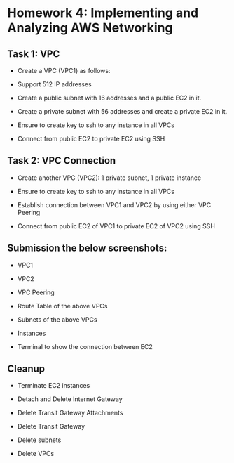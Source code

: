 # Homework 4: Implementing and Analyzing AWS Networking

## Task 1: VPC

* Create a VPC (VPC1) as follows:

- Support 512 IP addresses

- Create a public subnet with 16 addresses and a public EC2 in it.

- Create a private subnet with 56 addresses and create a private EC2 in it.

- Ensure to create key to ssh to any instance in all VPCs

- Connect from public EC2 to private EC2 using SSH

## Task 2: VPC Connection

* Create another VPC (VPC2): 1 private subnet, 1 private instance

* Ensure to create key to ssh to any instance in all VPCs

* Establish connection between VPC1 and VPC2 by using either VPC Peering

* Connect from public EC2 of VPC1 to private EC2 of VPC2 using SSH

## Submission the below screenshots:

* VPC1

* VPC2

* VPC Peering

* Route Table of the above VPCs

* Subnets of the above VPCs

* Instances

* Terminal to show the connection between EC2

## Cleanup

* Terminate EC2 instances

* Detach and Delete Internet Gateway

* Delete Transit Gateway Attachments

* Delete Transit Gateway

* Delete subnets

* Delete VPCs